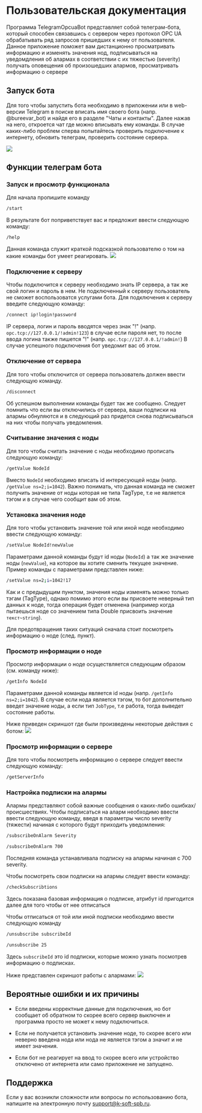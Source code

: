 # Пользовательская документация
Программа TelegramOpcuaBot представляет собой телеграм-бота, который способен связавшись с сервером через протокол OPC UA обрабатывать ряд запросов пришедших к нему от пользователя.
Данное приложение поможет вам дистанционно просматривать информацию и изменять значения нод, подписываться на уведомдления об алармах в соответствии с их тяжестью (severity) получать оповещения об произошедших алармов, просматривать информацию о сервере
## Запуск бота
Для того чтобы запустить бота необходимо в приложении или в web-версии Telegram в поиске вписать имя своего бота (напр. @bureevar_bot) и найдя его в разделе "Чаты и контакты". Далее нажав на него, откроется чат где можно вписывать ему команды. В случае каких-либо проблем сперва попытайтесь проверить подключение к интернету, обновить телеграм, проверить состояние сервера.

![](findBot.png)
## Функции телеграм бота

### Запуск и просмотр функционала
Для начала пропишите команду 
```sh
/start
```
В результате бот поприветствует вас и предложит ввести следующую команду:
```sh
/help 
```
Данная команда служит краткой подсказкой пользователю о том на какие команды бот умеет реагировать.
![](start.png)
### Подключение к серверу
Чтобы подключится к серверу необходимо знать IP сервера, а так же свой логин и пароль в нем. Не подключенный к серверу пользователь не сможет воспользоватся услугами бота.
Для подключения к серверу введите следующую команду:
```sh
/connect ip!login!password
```
IP сервера, логин и пароль вводятся через знак "!" (напр. `opc.tcp://127.0.0.1/!admin!123`) в случае если пароля нет, то после ввода логина также пишется "!" (напр. `opc.tcp://127.0.0.1/!admin!`)
В случае успешного подключения бот уведомит вас об этом.
### Отключение от сервера
Для того чтобы отключится от сервера пользователь должен ввести следующую команду.
```sh
/disconnect
```
Об успешном выполнении команды будет так же сообщено. Следует помнить что если вы отключились от сервера, ваши подписки на алармы обнуляются и в следующий раз придется снова подписываться на них чтобы получать уведомления.
### Считывание значения с ноды
Для того чтобы считать значение с ноды необходимо прописать следующую команду:
```sh
/getValue NodeId
```
Вместо `NodeId` необходимо вписать id интересующей ноды (напр. `/getValue ns=2;i=1042`). Важно понимать, что данная команда не сможет получить значение от ноды которая не типа TagType, т.е не является тэгом и в случае чего сообщит вам об этом.

### Установка значения ноде
Для того чтобы установить значение той или иной ноде необходимо ввести следующую команду:
```sh
/setValue NodeId!newValue
```
Параметрами данной команды будут id ноды (`NodeId`) а так же значение ноды (`newValue`), на которое вы хотите сменить текущее значение. Пример команды с параметрами представлен ниже:
```sh
/setValue ns=2;i=1042!17
```
Как и с предыдущим пунктом, значения ноды изменять можно только тэгам (TagType), однако помимо этого если вы присвоете неверный тип данных к ноде, тогда операция будет отменена (например когда пытаешься ноде со значением типа Double присвоить значение `текст~string`).

Для предотвращения таких ситуаций сначала стоит посмотреть информацию о ноде (след. пункт).
### Просмотр информации о ноде
Просмотр информации о ноде осуществляется следующим образом (см. команду ниже):
```sh
/getInfo NodeId
```
Параметрами данной команды является id ноды (напр. `/getInfo ns=2;i=1042`). В случае если нода является тэгом, то бот дополнительно введет значение ноды, а если тип `JobType`, т.е работа, тогда выведет состояние работы.

Ниже приведен скриншот где были произведены некоторые действия с ботом:
![](someOperations.png)
### Просмотр информации о сервере
Для того чтобы посмотреть информацию о сервере следует ввести следующую команду:
```sh
/getServerInfo
```
### Настройка подписки на алармы
Алармы представляют собой важные сообщения о каких-либо ошибках/происшествиях. Чтобы подписаться на аларм необходимо ввести ввести следующую команду, введя в параметры число severity (тяжести) начиная с которого будут приходить уведомления:
```sh
/subscribeOnAlarm Severity
```
```sh
/subscribeOnAlarm 700 
```
Последняя команда устанавливала подписку на алармы начиная с 700 severity.

Чтобы посмотреть свои подписки на алармы следует ввести команду:
```sh
/checkSubscribtions
```
Здесь показана базовая информация о подписке, атрибут id пригодится далее для того чтобы от нее отписаться

Чтобы отписаться от той или иной подписки необходимо ввести следующую команду
```sh
/unsubscribe subscribeId
```
```sh
/unsubscribe 25
```
Здесь `subscribeId` это id подписки, которые можно узнать посмотрев информацию о подписках.

Ниже представлен скриншот работы с алармами: 
![](alarms.png)
## Вероятные ошибки и их причины
- Если введены корректные данные для подключения, но бот сообщает об обратном то скорее всего сервер выключен и программа просто не может к нему подключиться.

- Если не получается установить значение ноде, то скорее всего или неверно введена нода или нода не является тэгом а значит и не имеет значения.

- Если бот не реагирует на ввод то скорее всего или устройство отключено от интернета или само приложение не запущено.
## Поддержка
Если у вас возникли сложности или вопросы по использованию бота, напишите на электронную почту 
<support@k-soft-spb.ru>.

